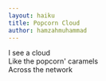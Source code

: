 ```yaml
---
layout: haiku
title: Popcorn Cloud
author: hamzahmuhammad
---
```


I see a cloud<br>
Like the popcorn' caramels<br>
Across the network<br>

